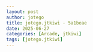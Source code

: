 ```yaml
---
layout: post
author: jotego
title: jotego.jtkiwi - 5a1beae
date: 2025-06-27
categories: [Arcade, jtkiwi]
tags: [jotego.jtkiwi]
---
```


